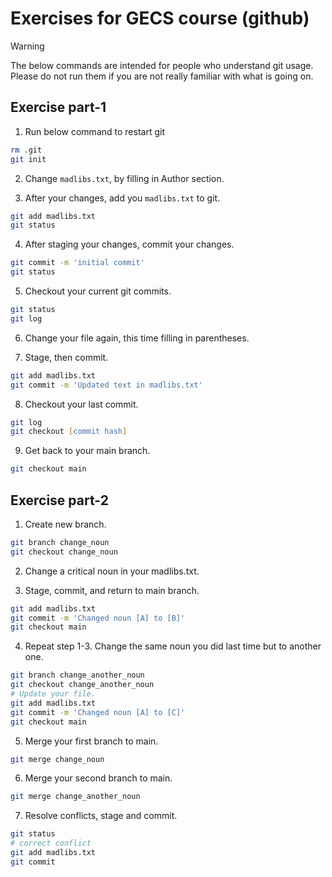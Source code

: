 # Exercises for GECS course (github)
> [!WARNING]
> The below commands are intended for people who understand git usage.
> Please do not run them if you are not really familiar with what is going on.

## Exercise part-1
1. Run below command to restart git  
```zsh
rm .git
git init
```

2. Change ```madlibs.txt```, by filling in Author section. 

3. After your changes, add you ```madlibs.txt``` to git.
```zsh
git add madlibs.txt
git status
```

4. After staging your changes, commit your changes.
```zsh
git commit -m 'initial commit'
git status
```

5. Checkout your current git commits.
```zsh
git status
git log
```

6. Change your file again, this time filling in parentheses. 

7. Stage, then commit.
```zsh
git add madlibs.txt
git commit -m 'Updated text in madlibs.txt'
```

8. Checkout your last commit.
```zsh
git log
git checkout [commit hash]
```

9. Get back to your main branch.
```zsh
git checkout main
```

## Exercise part-2
1. Create new branch. 
```zsh
git branch change_noun
git checkout change_noun
```

2. Change a critical noun in your madlibs.txt.

3. Stage, commit, and return to main branch.
```zsh
git add madlibs.txt
git commit -m 'Changed noun [A] to [B]'
git checkout main
```

4. Repeat step 1-3. Change the same noun you did last time but to another one.
```zsh
git branch change_another_noun
git checkout change_another_noun
# Update your file.
git add madlibs.txt
git commit -m 'Changed noun [A] to [C]'
git checkout main
```

5. Merge your first branch to main.
```zsh
git merge change_noun
```

6. Merge your second branch to main.
```zsh
git merge change_another_noun
```

7. Resolve conflicts, stage and commit.
```zsh
git status
# correct conflict
git add madlibs.txt
git commit
```
